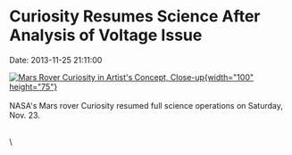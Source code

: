 Curiosity Resumes Science After Analysis of Voltage Issue
=========================================================

Date: 2013-11-25 21:11:00

[![Mars Rover Curiosity in Artist\'s Concept,
Close-up](http://www.jpl.nasa.gov/images/msl/20131112/pia14175-th.jpg){width="100"
height="75"}](http://www.jpl.nasa.gov/news/news.cfm?release=2013-340&rn=news.xml&rst=3961)\
\
NASA\'s Mars rover Curiosity resumed full science operations on
Saturday, Nov. 23.

\
\
